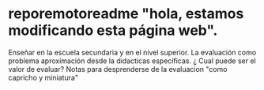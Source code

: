 # reporemotoreadme "hola, estamos modificando esta página web".
Enseñar en la escuela secundaria y en el nivel superior. 
La evaluación como problema
aproximación desde la didacticas específicas.
¿ Cual puede ser el valor de evaluar?
Notas para desprenderse de la evaluacion "como capricho y miniatura"
